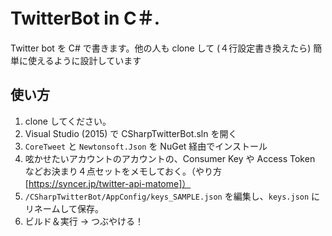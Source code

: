 # TwitterBot in C＃.
  
Twitter bot を C# で書きます。他の人も clone して (４行設定書き換えたら) 簡単に使えるように設計しています    

## 使い方

1. clone してください。
1. Visual Studio (2015) で CSharpTwitterBot.sln を開く
1. `CoreTweet` と `Newtonsoft.Json` を NuGet 経由でインストール
1. 呟かせたいアカウントのアカウントの、Consumer Key や Access Token などお決まり４点セットをメモしておく。（やり方 [https://syncer.jp/twitter-api-matome]）
1. `/CSharpTwitterBot/AppConfig/keys_SAMPLE.json` を編集し、`keys.json` にリネームして保存。
1. ビルド＆実行 → つぶやける！

